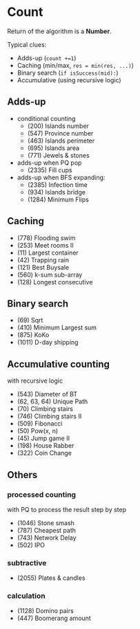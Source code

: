 # Count
Return of the algorithm is a **Number**.

Typical clues:
- Adds-up (`count +=1`)
- Caching (min/max, `res = min(res, ...)`)
- Binary search (`if isSuccess(mid):`)
- Accumulative (using recursive logic) 

## Adds-up

- conditional counting
  - (200) Islands number
  - (547) Province number
  - (463) Islands perimeter
  - (695) Islands area
  - (771) Jewels & stones
- adds-up when PQ pop
  - (2335) Fill cups
- adds-up when BFS expanding:
  - (2385) Infection time
  - (934) Islands bridge
  - (1284) Minimum Flips

## Caching
- (778) Flooding swim
- (253) Meet rooms II
- (11) Largest container
- (42) Trapping rain
- (121) Best Buysale
- (560) k-sum sub-array
- (128) Longest consecutive

## Binary search
- (69) Sqrt
- (410) Minimum Largest sum
- (875) KoKo
- (1011) D-day shipping

## Accumulative counting
with recursive logic
- (543) Diameter of BT
- (62, 63, 64) Unique Path
- (70) Climbing stairs
- (746) Climbing stairs II
- (509) Fibonacci
- (50) Pow(x, n)
- (45) Jump game II
- (198) House Rabber
- (322) Coin Change

## Others
### processed counting
with PQ to process the result step by step
- (1046) Stone smash
- (787) Cheapest path
- (743) Network Delay
- (502) IPO


### subtractive
- (2055) Plates & candles

### calculation
- (1128) Domino pairs
- (447) Boomerang amount